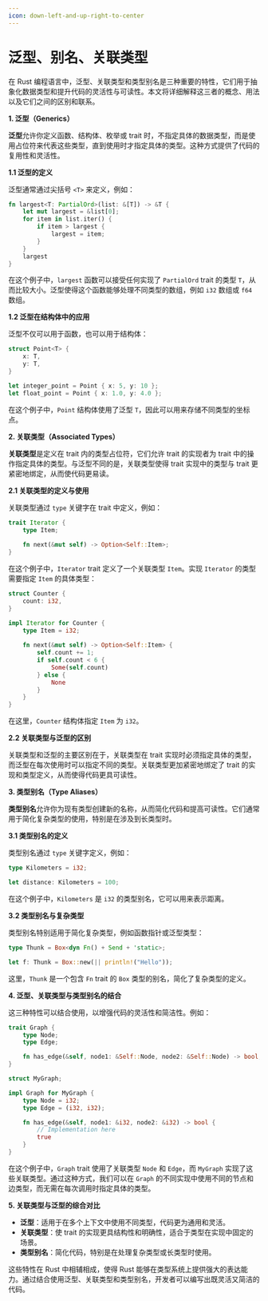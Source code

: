 ```yaml
---
icon: down-left-and-up-right-to-center
---
```


# 泛型、别名、关联类型

在 Rust 编程语言中，泛型、关联类型和类型别名是三种重要的特性，它们用于抽象化数据类型和提升代码的灵活性与可读性。本文将详细解释这三者的概念、用法以及它们之间的区别和联系。

**1. 泛型（Generics）**

**泛型**允许你定义函数、结构体、枚举或 trait 时，不指定具体的数据类型，而是使用占位符来代表这些类型，直到使用时才指定具体的类型。这种方式提供了代码的复用性和灵活性。

**1.1 泛型的定义**

泛型通常通过尖括号 `<T>` 来定义，例如：

```rust
fn largest<T: PartialOrd>(list: &[T]) -> &T {
    let mut largest = &list[0];
    for item in list.iter() {
        if item > largest {
            largest = item;
        }
    }
    largest
}
```

在这个例子中，`largest` 函数可以接受任何实现了 `PartialOrd` trait 的类型 `T`，从而比较大小。泛型使得这个函数能够处理不同类型的数组，例如 `i32` 数组或 `f64` 数组。

**1.2 泛型在结构体中的应用**

泛型不仅可以用于函数，也可以用于结构体：

```rust
struct Point<T> {
    x: T,
    y: T,
}

let integer_point = Point { x: 5, y: 10 };
let float_point = Point { x: 1.0, y: 4.0 };
```

在这个例子中，`Point` 结构体使用了泛型 `T`，因此可以用来存储不同类型的坐标点。

**2. 关联类型（Associated Types）**

**关联类型**是定义在 trait 内的类型占位符，它们允许 trait 的实现者为 trait 中的操作指定具体的类型。与泛型不同的是，关联类型使得 trait 实现中的类型与 trait 更紧密地绑定，从而使代码更易读。

**2.1 关联类型的定义与使用**

关联类型通过 `type` 关键字在 trait 中定义，例如：

```rust
trait Iterator {
    type Item;
    
    fn next(&mut self) -> Option<Self::Item>;
}
```

在这个例子中，`Iterator` trait 定义了一个关联类型 `Item`。实现 `Iterator` 的类型需要指定 `Item` 的具体类型：

```rust
struct Counter {
    count: i32,
}

impl Iterator for Counter {
    type Item = i32;
    
    fn next(&mut self) -> Option<Self::Item> {
        self.count += 1;
        if self.count < 6 {
            Some(self.count)
        } else {
            None
        }
    }
}
```

在这里，`Counter` 结构体指定 `Item` 为 `i32`。

**2.2 关联类型与泛型的区别**

关联类型和泛型的主要区别在于，关联类型在 trait 实现时必须指定具体的类型，而泛型在每次使用时可以指定不同的类型。关联类型更加紧密地绑定了 trait 的实现和类型定义，从而使得代码更具可读性。

**3. 类型别名（Type Aliases）**

**类型别名**允许你为现有类型创建新的名称，从而简化代码和提高可读性。它们通常用于简化复杂类型的使用，特别是在涉及到长类型时。

**3.1 类型别名的定义**

类型别名通过 `type` 关键字定义，例如：

```rust
type Kilometers = i32;

let distance: Kilometers = 100;
```

在这个例子中，`Kilometers` 是 `i32` 的类型别名，它可以用来表示距离。

**3.2 类型别名与复杂类型**

类型别名特别适用于简化复杂类型，例如函数指针或泛型类型：

```rust
type Thunk = Box<dyn Fn() + Send + 'static>;

let f: Thunk = Box::new(|| println!("Hello"));
```

这里，`Thunk` 是一个包含 `Fn` trait 的 `Box` 类型的别名，简化了复杂类型的定义。

**4. 泛型、关联类型与类型别名的结合**

这三种特性可以结合使用，以增强代码的灵活性和简洁性。例如：

```rust
trait Graph {
    type Node;
    type Edge;

    fn has_edge(&self, node1: &Self::Node, node2: &Self::Node) -> bool;
}

struct MyGraph;

impl Graph for MyGraph {
    type Node = i32;
    type Edge = (i32, i32);

    fn has_edge(&self, node1: &i32, node2: &i32) -> bool {
        // Implementation here
        true
    }
}
```

在这个例子中，`Graph` trait 使用了关联类型 `Node` 和 `Edge`，而 `MyGraph` 实现了这些关联类型。通过这种方式，我们可以在 `Graph` 的不同实现中使用不同的节点和边类型，而无需在每次调用时指定具体的类型。

**5. 关联类型与泛型的综合对比**

* **泛型**：适用于在多个上下文中使用不同类型，代码更为通用和灵活。
* **关联类型**：使 trait 的实现更具结构性和明确性，适合于类型在实现中固定的场景。
* **类型别名**：简化代码，特别是在处理复杂类型或长类型时使用。

这些特性在 Rust 中相辅相成，使得 Rust 能够在类型系统上提供强大的表达能力。通过结合使用泛型、关联类型和类型别名，开发者可以编写出既灵活又简洁的代码。
